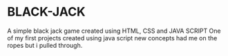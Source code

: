 # BLACK-JACK
A simple black jack game created using HTML, CSS and JAVA SCRIPT
One of my first projects created using java script new concepts had me on the ropes but i pulled through.
